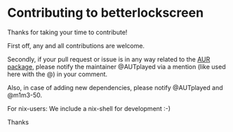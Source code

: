 # Contributing to betterlockscreen

Thanks for taking your time to contribute!

First off, any and all contributions are welcome.

Secondly, if your pull request or issue is in any way related to the [AUR package](https://aur.archlinux.org/packages/betterlockscreen-git/),
please notify the maintainer @AUTplayed via a mention (like used here with the @) in your comment.

Also, in case of adding new dependencies, please notify @AUTplayed and @m1m3-50.

For nix-users: We include a nix-shell for development :-)

Thanks

